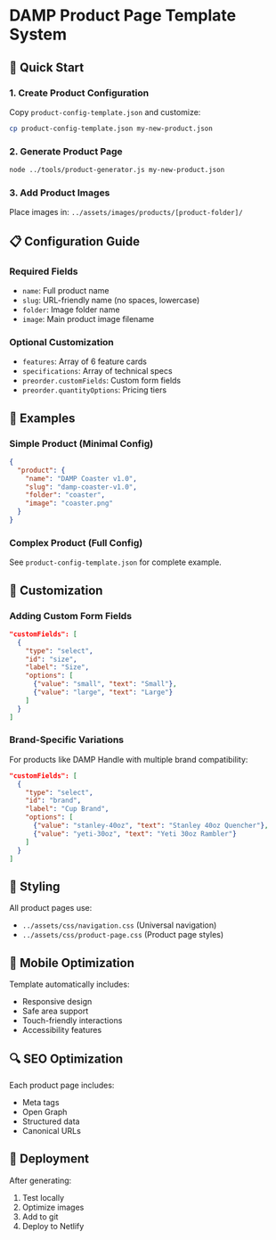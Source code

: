 # DAMP Product Page Template System

## 🚀 Quick Start

### 1. Create Product Configuration
Copy `product-config-template.json` and customize:

```bash
cp product-config-template.json my-new-product.json
```

### 2. Generate Product Page
```bash
node ../tools/product-generator.js my-new-product.json
```

### 3. Add Product Images
Place images in: `../assets/images/products/[product-folder]/`

## 📋 Configuration Guide

### Required Fields
- `name`: Full product name
- `slug`: URL-friendly name (no spaces, lowercase)
- `folder`: Image folder name
- `image`: Main product image filename

### Optional Customization
- `features`: Array of 6 feature cards
- `specifications`: Array of technical specs
- `preorder.customFields`: Custom form fields
- `preorder.quantityOptions`: Pricing tiers

## 🎯 Examples

### Simple Product (Minimal Config)
```json
{
  "product": {
    "name": "DAMP Coaster v1.0",
    "slug": "damp-coaster-v1.0",
    "folder": "coaster",
    "image": "coaster.png"
  }
}
```

### Complex Product (Full Config)
See `product-config-template.json` for complete example.

## 🔧 Customization

### Adding Custom Form Fields
```json
"customFields": [
  {
    "type": "select",
    "id": "size",
    "label": "Size",
    "options": [
      {"value": "small", "text": "Small"},
      {"value": "large", "text": "Large"}
    ]
  }
]
```

### Brand-Specific Variations
For products like DAMP Handle with multiple brand compatibility:
```json
"customFields": [
  {
    "type": "select",
    "id": "brand",
    "label": "Cup Brand",
    "options": [
      {"value": "stanley-40oz", "text": "Stanley 40oz Quencher"},
      {"value": "yeti-30oz", "text": "Yeti 30oz Rambler"}
    ]
  }
]
```

## 🎨 Styling

All product pages use:
- `../assets/css/navigation.css` (Universal navigation)
- `../assets/css/product-page.css` (Product page styles)

## 📱 Mobile Optimization

Template automatically includes:
- Responsive design
- Safe area support
- Touch-friendly interactions
- Accessibility features

## 🔍 SEO Optimization

Each product page includes:
- Meta tags
- Open Graph
- Structured data
- Canonical URLs

## 🚀 Deployment

After generating:
1. Test locally
2. Optimize images
3. Add to git
4. Deploy to Netlify 